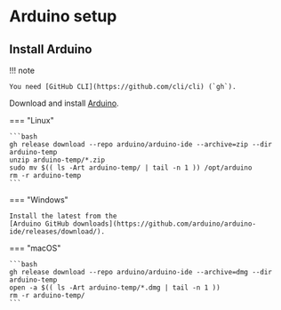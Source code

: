 <!--
SPDX-FileCopyrightText: Copyright 2017-2024, Douglas Myers-Turnbull
SPDX-PackageHomePage: https://dmyersturnbull.github.io
SPDX-License-Identifier: CC-BY-SA-4.0
-->

# Arduino setup

## Install Arduino

!!! note

    You need [GitHub CLI](https://github.com/cli/cli) (`gh`).

Download and install [Arduino](https://www.arduino.cc/).

=== "Linux"

    ```bash
    gh release download --repo arduino/arduino-ide --archive=zip --dir arduino-temp
    unzip arduino-temp/*.zip
    sudo mv $(( ls -Art arduino-temp/ | tail -n 1 )) /opt/arduino
    rm -r arduino-temp
    ```

=== "Windows"

    Install the latest from the
    [Arduino GitHub downloads](https://github.com/arduino/arduino-ide/releases/download/).

=== "macOS"

    ```bash
    gh release download --repo arduino/arduino-ide --archive=dmg --dir arduino-temp
    open -a $(( ls -Art arduino-temp/*.dmg | tail -n 1 ))
    rm -r arduino-temp/
    ```
